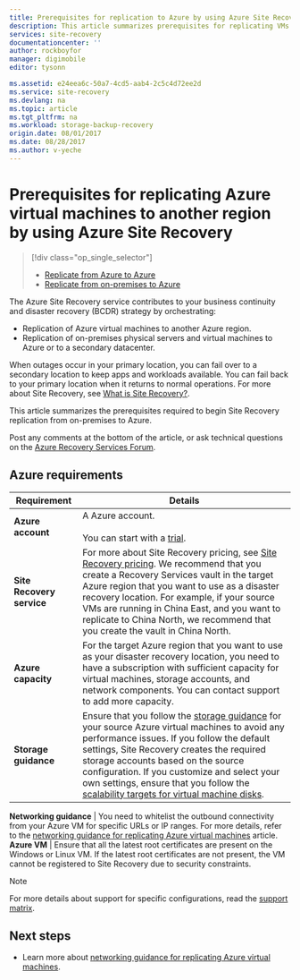 ```yaml
---
title: Prerequisites for replication to Azure by using Azure Site Recovery | Azure
description: This article summarizes prerequisites for replicating VMs and physical machines to Azure by using the Azure Site Recovery service.
services: site-recovery
documentationcenter: ''
author: rockboyfor
manager: digimobile
editor: tysonn

ms.assetid: e24eea6c-50a7-4cd5-aab4-2c5c4d72ee2d
ms.service: site-recovery
ms.devlang: na
ms.topic: article
ms.tgt_pltfrm: na
ms.workload: storage-backup-recovery
origin.date: 08/01/2017
ms.date: 08/28/2017
ms.author: v-yeche
---
```


#  Prerequisites for replicating Azure virtual machines to another region by using Azure Site Recovery

> [!div class="op_single_selector"]
> * [Replicate from Azure to Azure](site-recovery-azure-to-azure-prereq.md)
> * [Replicate from on-premises to Azure](site-recovery-prereq.md)

The Azure Site Recovery service contributes to your business continuity and disaster recovery (BCDR) strategy by orchestrating:
* Replication of Azure virtual machines to another Azure region.
* Replication of on-premises physical servers and virtual machines to Azure or to a secondary datacenter. 

When outages occur in your primary location, you can fail over to a secondary location to keep apps and workloads available. You can fail back to your primary location when it returns to normal operations. For more about Site Recovery, see [What is Site Recovery?](site-recovery-overview.md).

This article summarizes the prerequisites required to begin Site Recovery replication from on-premises to Azure.

Post any comments at the bottom of the article, or ask technical questions on the [Azure Recovery Services Forum](https://social.msdn.microsoft.com/Forums/en-US/home?forum=hypervrecovmgr).

## Azure requirements

**Requirement** | **Details**
--- | ---
**Azure account** | A Azure account.<br/><br/> You can start with a [trial](https://www.azure.cn/pricing/1rmb-trial/).
**Site Recovery service** | For more about Site Recovery pricing, see [Site Recovery pricing](https://www.azure.cn/pricing/details/site-recovery/). We recommend that you create a Recovery Services vault in the target Azure region that you want to use as a disaster recovery location. For example, if your source VMs are running in China East, and you want to replicate to China North, we recommend that you create the vault in China North.|
**Azure capacity** | For the target Azure region that you want to use as your disaster recovery location, you need to have a subscription with sufficient capacity for virtual machines, storage accounts, and network components. You can contact support to add more capacity.
**Storage guidance** | Ensure that you follow the [storage guidance](../storage/common/storage-scalability-targets.md) for your source Azure virtual machines to avoid any performance issues. If you follow the default settings, Site Recovery creates the required storage accounts based on the source configuration. If you customize and select your own settings, ensure that you follow the [scalability targets for virtual machine disks](../storage/common/storage-scalability-targets.md).
<!-- Not Available on #scalability-targets-for-virtual-machine-disks -->
**Networking guidance** | You need to whitelist the outbound connectivity from your Azure VM for specific URLs or IP ranges. For more details, refer to the [networking guidance for replicating Azure virtual machines](site-recovery-azure-to-azure-networking-guidance.md) article.
**Azure VM** | Ensure that all the latest root certificates are present on the Windows or Linux VM. If the latest root certificates are not present, the VM cannot be registered to Site Recovery due to security constraints.

>[!NOTE]
>For more details about support for specific configurations, read the [support matrix](site-recovery-support-matrix-azure-to-azure.md).

## Next steps
- Learn more about [networking guidance for replicating Azure virtual machines](site-recovery-azure-to-azure-networking-guidance.md).
<!-- Not Available [replicating Azure virtual machines.](site-recovery-azure-to-azure.md) -->

<!--Update_Description: update meta preperties -->